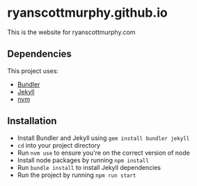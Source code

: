 # ryanscottmurphy.github.io

This is the website for ryanscottmurphy.com

## Dependencies
This project uses:
 - [Bundler](https://bundler.io/v1.12/)
 - [Jekyll](https://jekyllrb.com/)
 - [nvm](http://nvm.sh)

## Installation
 - Install Bundler and Jekyll using `gem install bundler jekyll`
 - `cd` into your project directory
 - Run `nvm use` to ensure you're on the correct version of node
 - Install node packages by running `npm install`
 - Run `bundle install` to install Jekyll dependencies
 - Run the project by running `npm run start`